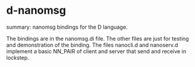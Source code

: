 d-nanomsg
============

summary: nanomsg bindings for the D language.

The bindings are in the nanomsg.di file. The other files are
just for testing and demonstration of the binding. The files
nanocli.d and nanoserv.d implement a basic NN_PAIR of client
and server that send and receive in lockstep.


